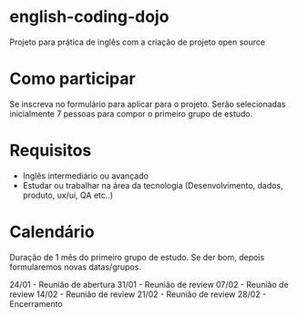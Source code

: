 # english-coding-dojo
Projeto para prática de inglês com a criação de projeto open source

# Como participar
Se inscreva no formulário para aplicar para o projeto. Serão selecionadas inicialmente 7 pessoas para compor o primeiro grupo de estudo.

# Requisitos
- Inglês intermediário ou avançado
- Estudar ou trabalhar na área da tecnologia (Desenvolvimento, dados, produto, ux/ui, QA etc..)

# Calendário
Duração de 1 mês do primeiro grupo de estudo. Se der bom, depois formularemos novas datas/grupos.

24/01 - Reunião de abertura
31/01 - Reunião de review
07/02 - Reunião de review
14/02 - Reunião de review
21/02 - Reunião de review
28/02 - Encerramento 
